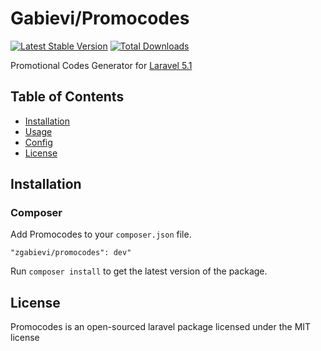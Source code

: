 # Gabievi/Promocodes

[![Latest Stable Version](https://poser.pugx.org/zgabievi/promocodes/version.png)](https://packagist.org/packages/zgabievi/promocodes)
[![Total Downloads](https://poser.pugx.org/zgabievi/promocodes/d/total.png)](https://packagist.org/packages/zgabievi/promocodes)

Promotional Codes Generator for [Laravel 5.1](http://laravel.com/)

## Table of Contents
- [Installation](#installation)
- [Usage](#usage)
- [Config](#config)
- [License](#license)

## Installation

### Composer

Add Promocodes to your `composer.json` file.

    "zgabievi/promocodes": dev"

Run `composer install` to get the latest version of the package.

## License

Promocodes is an open-sourced laravel package licensed under the MIT license
